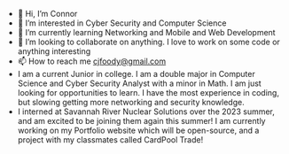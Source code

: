 - 👋 Hi, I’m Connor
- 👀 I’m interested in Cyber Security and Computer Science
- 🌱 I’m currently learning Networking and Mobile and Web Development
- 💞️ I’m looking to collaborate on anything. I love to work on some code or anything interesting
- 📫 How to reach me cjfoody@gmail.com
- I am a current Junior in college. I am a double major in Computer Science and Cyber Security Analyst with a minor in Math. I am just looking for opportunities to learn. I have the most experience in coding, but slowing getting more networking and security knowledge.
- I interned at Savannah River Nuclear Solutions over the 2023 summer, and am excited to be joining them again this summer! I am currently working on my Portfolio website which will be open-source, and a project with my classmates called CardPool Trade!
<!---
cfoody/cfoody is a ✨ special ✨ repository because its `README.md` (this file) appears on your GitHub profile.
You can click the Preview link to take a look at your changes.
--->
